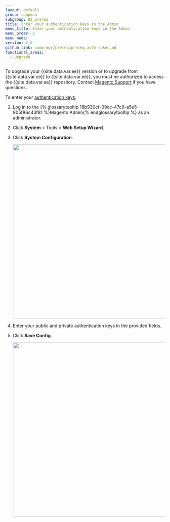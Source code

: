 ```yaml
---
layout: default
group: compman
subgroup: 02_prereq
title: Enter your authentication keys in the Admin
menu_title: Enter your authentication keys in the Admin
menu_order: 2
menu_node:
version: 2.0
github_link: comp-mgr/prereq/prereq_auth-token.md
functional_areas:
  - Upgrade
---
```


<div class="bs-callout bs-callout-info" id="info">
	<p>To upgrade your {{site.data.var.ee}} version or to upgrade from {{site.data.var.ce}} to {{site.data.var.ee}}, you must be authorized to access the  {{site.data.var.ee}} repository. Contact <a href="http://support.magentocommerce.com" target="&#95;blank">Magento Support</a> if you have questions.</p>
</div>

To enter your [authentication keys]({{page.baseurl}}/install-gde/prereq/connect-auth.html):

1.	Log in to the {% glossarytooltip 18b930cf-09cc-47c9-a5e5-905f86c43f81 %}Magento Admin{% endglossarytooltip %} as an administrator.
2.	Click **System** > Tools > **Web Setup Wizard**.
3.	Click **System Configuration**.

	<img src="{{ site.baseurl}}/common/images/cman_system-config.png" width="550px">

4.	Enter your public and private authentication keys in the provided fields.
5.	Click **Save Config**.

	<img src="{{ site.baseurl}}/common/images/cman_keys.png" width="550px">
